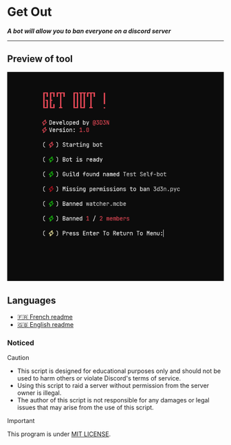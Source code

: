 # Get Out
***A bot will allow you to ban everyone on a discord server***

---

## Preview of tool

![preview](assets/image.png)

## Languages

- [🇫🇷 French readme](languages/french.md)
- [🇬🇧 English readme](languages/english.md)

### Noticed

> [!CAUTION]
> - This script is designed for educational purposes only and should not be used to harm others or violate Discord's terms of service.
> - Using this script to raid a server without permission from the server owner is illegal.
> - The author of this script is not responsible for any damages or legal issues that may arise from the use of this script.

> [!IMPORTANT]
> This program is under [MIT LICENSE](LICENSE).
